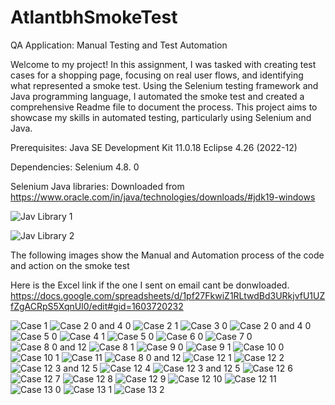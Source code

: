 # AtlantbhSmokeTest
QA Application: Manual Testing and Test Automation

Welcome to my project! In this assignment, I was tasked with creating test cases for a shopping page, focusing on real user flows, and identifying what represented a smoke test. Using the Selenium testing framework and Java programming language, I automated the smoke test and created a comprehensive Readme file to document the process. This project aims to showcase my skills in automated testing, particularly using Selenium and Java.

Prerequisites: 
Java SE Development Kit 11.0.18
Eclipse 4.26 (2022-12)

Dependencies: Selenium 4.8. 0

Selenium Java libraries: Downloaded from https://www.oracle.com/in/java/technologies/downloads/#jdk19-windows

![Jav Library 1](https://cdn.discordapp.com/attachments/1031956501792837665/1080809731880394822/JAR_1.PNG)



![Jav Library 2](https://cdn.discordapp.com/attachments/1031956501792837665/1080809732304023582/JAR_2.PNG)


The following images show the Manual and Automation process of the code and action on the smoke test

Here is the Excel link if the one I sent on email cant be donwloaded.
https://docs.google.com/spreadsheets/d/1pf27FkwiZ1RLtwdBd3URkjvfU1UZfZgACRpS5XqnUl0/edit#gid=1603720232

![Case 1](https://user-images.githubusercontent.com/98764556/222982501-1b55b2c4-0b20-4b70-9956-3a12d0604b0d.png)
![Case 2 0 and 4 0](https://user-images.githubusercontent.com/98764556/222982733-2913b843-d931-42f7-923a-197e122c5f1f.png)
![Case 2 1](https://user-images.githubusercontent.com/98764556/222982745-9506f66e-8bd1-4fb1-b351-c85b01fe6e37.png)
![Case 3 0](https://user-images.githubusercontent.com/98764556/222982757-21a5fadc-714b-441f-be1c-050dd4680f5e.png)
![Case 2 0 and 4 0](https://user-images.githubusercontent.com/98764556/222982761-1c7f0c1d-7486-4ecc-b551-f952486a43a1.png)![Case 5 0](https://user-images.githubusercontent.com/98764556/222982793-7c935353-7d15-4efe-a9e9-897e756d084e.png)
![Case 4 1](https://user-images.githubusercontent.com/98764556/222982768-80299b21-5977-4d91-96c6-130158f4e2c2.png)
![Case 5 0](https://user-images.githubusercontent.com/98764556/222982836-2f7d4ff0-a4d9-4807-9b91-cc4f1c408f41.png)
![Case 6 0](https://user-images.githubusercontent.com/98764556/222982851-adbbf4bd-92e6-47f8-ab78-1822c89bb7e8.png)
![Case 7 0](https://user-images.githubusercontent.com/98764556/222982859-5adaf7e2-886e-4a78-bce5-c03e72689e1f.png)
![Case 8 0 and 12](https://user-images.githubusercontent.com/98764556/222982867-6589e878-386a-4c7f-9cf2-ecd59ff56ff8.png)
![Case 8 1](https://user-images.githubusercontent.com/98764556/222982886-66b4e527-d2dc-4e3b-a794-c424392fb23f.png)
![Case 9 0](https://user-images.githubusercontent.com/98764556/222982895-d5cb16d0-b159-4228-8d2d-e97e5d7cd3fa.png)
![Case 9 1](https://user-images.githubusercontent.com/98764556/222982900-651371b5-bf1c-4c2a-be2f-48a37d396913.png)
![Case 10 0](https://user-images.githubusercontent.com/98764556/222982903-bed8de78-5594-4207-be59-e0568de2a032.png)
![Case 10 1](https://user-images.githubusercontent.com/98764556/222982908-1860f904-c2c6-4dc2-835b-d132dc1591c2.png)
![Case 11](https://user-images.githubusercontent.com/98764556/222982911-9e4a61ec-fa06-4a4b-994b-874b2a3236da.png)
![Case 8 0 and 12](https://user-images.githubusercontent.com/98764556/222982917-c34663b7-c90a-41cf-b4f4-dbebe5762af6.png)
![Case 12 1](https://user-images.githubusercontent.com/98764556/222982920-f59a5243-8fbe-49d8-94dd-042954bee981.png)
![Case 12 2](https://user-images.githubusercontent.com/98764556/222982923-99ad41e4-be1d-4037-86e1-b2e06639f59f.png)
![Case 12 3 and 12 5](https://user-images.githubusercontent.com/98764556/222982930-ff79504a-72af-4353-90db-f5bf3c11854b.png)
![Case 12 4](https://user-images.githubusercontent.com/98764556/222982933-8b3a5767-c695-43b1-be2b-ff9e0b75780d.png)
![Case 12 3 and 12 5](https://user-images.githubusercontent.com/98764556/222982938-1a5eafa3-292c-4cd2-a651-cc0e8b930f99.png)
![Case 12 6](https://user-images.githubusercontent.com/98764556/222982961-3b1365fe-2230-4916-be27-19724c6f8cc5.png)
![Case 12 7](https://user-images.githubusercontent.com/98764556/222982963-1025a3aa-fb67-4df5-8b93-66ac04c3f6d8.png)
![Case 12 8](https://user-images.githubusercontent.com/98764556/222982967-e690efc3-aac2-4c64-bf31-ca48de03985a.png)
![Case 12 9](https://user-images.githubusercontent.com/98764556/222982968-a615b87c-3ab8-4f0b-9d13-ca7ddd0047b9.png)
![Case 12 10](https://user-images.githubusercontent.com/98764556/222982978-c4e367f3-edbd-4376-b3bb-a39f25ef553c.png)
![Case 12 11](https://user-images.githubusercontent.com/98764556/222982979-47373696-e589-4734-81cb-4a59976e0de0.png)
![Case 13 0](https://user-images.githubusercontent.com/98764556/222982981-ab9dc575-95a4-49cb-b850-ba9e8b7dda17.png)
![Case 13 1](https://user-images.githubusercontent.com/98764556/222982983-446424a9-3fd9-41fe-9a78-f66c8de2598c.png)
![Case 13 2](https://user-images.githubusercontent.com/98764556/222982985-b0ddb1d3-6bf9-4a73-83d5-77df09ed6b2e.png)


